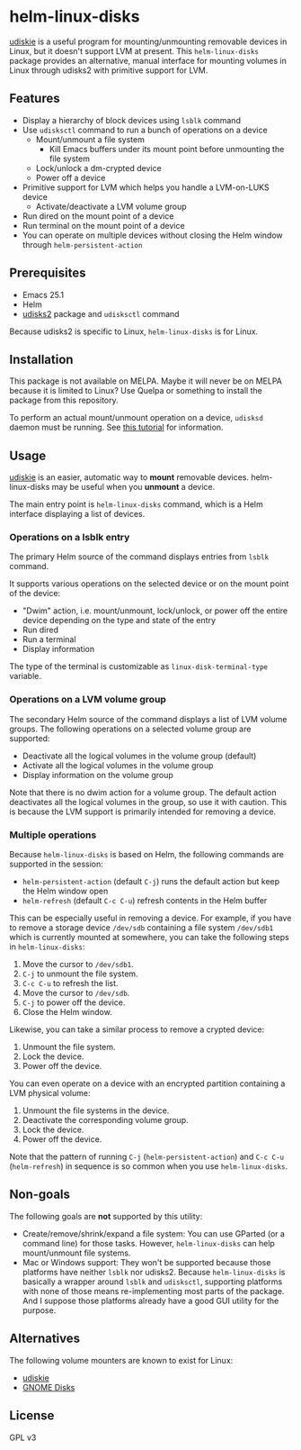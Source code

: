 # helm-linux-disks

[udiskie](https://github.com/coldfix/udiskie) is a useful program for mounting/unmounting removable devices in Linux, but it doesn't support LVM at present. This `helm-linux-disks` package provides an alternative, manual interface for mounting volumes in Linux through udisks2 with primitive support for LVM. 

## Features

- Display a hierarchy of block devices using `lsblk` command
- Use `udisksctl` command to run a bunch of operations on a device
  - Mount/unmount a file system
    - Kill Emacs buffers under its mount point before unmounting the file system
  - Lock/unlock a dm-crypted device
  - Power off a device
- Primitive support for LVM which helps you handle a LVM-on-LUKS device
  - Activate/deactivate a LVM volume group
- Run dired on the mount point of a device
- Run terminal on the mount point of a device
- You can operate on multiple devices without closing the Helm window through `helm-persistent-action`

## Prerequisites

- Emacs 25.1
- Helm
- [udisks2](https://wiki.archlinux.org/index.php/Udisks) package and `udisksctl` command

Because udisks2 is specific to Linux, `helm-linux-disks` is for Linux.

## Installation

This package is not available on MELPA. Maybe it will never be on MELPA because it is limited to Linux? Use Quelpa or something to install the package from this repository.

To perform an actual mount/unmount operation on a device, `udisksd` daemon must be running. See [this tutorial](https://wiki.archlinux.org/index.php/Udisks) for information.

## Usage

[udiskie](https://github.com/coldfix/udiskie) is an easier, automatic way to **mount** removable devices. helm-linux-disks may be useful when you **unmount** a device.

The main entry point is `helm-linux-disks` command, which is a Helm interface displaying a list of devices.

### Operations on a lsblk entry

The primary Helm source of the command displays entries from `lsblk` command.

It supports various operations on the selected device or on the mount point of the device:

- "Dwim" action, i.e. mount/unmount, lock/unlock, or power off the entire device depending on the type and state of the entry
- Run dired
- Run a terminal
- Display information

The type of the terminal is customizable as `linux-disk-terminal-type` variable.

### Operations on a LVM volume group

The secondary Helm source of the command displays a list of LVM volume groups. The following operations on a selected volume group are supported:

- Deactivate all the logical volumes in the volume group (default)
- Activate all the logical volumes in the volume group
- Display information on the volume group

Note that there is no dwim action for a volume group. The default action deactivates all the logical volumes in the group, so use it with caution. This is because the LVM support is primarily intended for removing a device.

### Multiple operations

Because `helm-linux-disks` is based on Helm, the following commands are supported in the session:

- `helm-persistent-action` (default `C-j`) runs the default action but keep the Helm window open
- `helm-refresh` (default `C-c C-u`) refresh contents in the Helm buffer

This can be especially useful in removing a device. For example, if you have to remove a storage device `/dev/sdb` containing a file system `/dev/sdb1` which is currently mounted at somewhere, you can take the following steps in `helm-linux-disks`:

1. Move the cursor to `/dev/sdb1`.
2. `C-j` to unmount the file system.
3. `C-c C-u` to refresh the list.
4. Move the cursor to `/dev/sdb`.
5. `C-j` to power off the device.
6. Close the Helm window.

Likewise, you can take a similar process to remove a crypted device:

1. Unmount the file system.
2. Lock the device.
3. Power off the device.

You can even operate on a device with an encrypted partition containing a LVM physical volume:

1. Unmount the file systems in the device.
2. Deactivate the corresponding volume group.
3. Lock the device.
4. Power off the device.

Note that the pattern of running `C-j` (`helm-persistent-action`) and `C-c C-u` (`helm-refresh`) in sequence is so common when you use `helm-linux-disks`.

## Non-goals

The following goals are **not** supported by this utility:

- Create/remove/shrink/expand a file system: You can use GParted (or a command line) for those tasks. However, `helm-linux-disks` can help mount/unmount file systems.
- Mac or Windows support: They won't be supported because those platforms have neither `lsblk` nor udisks2. Because `helm-linux-disks` is basically a wrapper around `lsblk` and `udisksctl`, supporting platforms with none of those means re-implementing most parts of the package. And I suppose those platforms already have a good GUI utility for the purpose.

## Alternatives

The following volume mounters are known to exist for Linux:

- [udiskie](https://github.com/coldfix/udiskie)
- [GNOME Disks](https://en.wikipedia.org/wiki/GNOME_Disks)

## License

GPL v3
